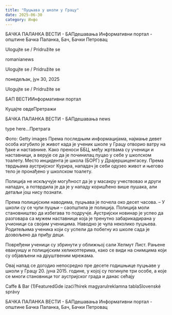 ```yaml
---
title: "Пуцњава у школи у Грацу"
date: 2025-06-30
category: Инфо
---
```


БАЧКА ПАЛАНКА ВЕСТИ - БАПдешавања Информативни портал - општине Бачка Паланка, Бач, Бачки Петровац

Ulogujte se / Pridružite se

romanianews

Ulogujte se / Pridružite se

понедељак, јун 30, 2025

Ulogujte se / Pridružite se

БАП ВЕСТИИнформативни портал

Куцајте овдеПретражи

БАЧКА ПАЛАНКА ВЕСТИ - БАПдешавања news

type here...Претрага

Фото: Getty images
            Према последњим информацијама, најмање девет особа изгубило је живот када је ученик школе у Грацу отворио ватру на ђаке и наставнике.
Како преноси ББЦ, међу жртвама су ученици и наставници, а верује се да је починилац пуцао у себе у школском тоалету. Место инцидента је школа (БОРГ) у Драјершиценгасеу.
Према тврдњама аустријског Курира, нападач је себи одузео живот и његово тело је пронађено у школском тоалету.


Полиција не искључује могућност да је у масакру учествовао и други нападач, а потврдила је да је у нападу коришћено више пушака, али детаљи још нису познати.


Према полицијским наводима, пуцњава је почела око десет часова.
– У школи су се чули пуцњи – саопштила је полиција.
Полиција моли становништво да избегава то подручје.
Аустријски новинар је успео да разговара са мужем наставнице која је тренутно забарикадирана у учионици са својим ученицима. Наводно је чула неколико пуцњева.
Родитељима ученика који су успели да побегну из школе сада је дозвољено да приђу деци.












Повређени ученици су збринути у оближњој сали Хелмут Лист.
Рањене евакуишу и полицијским хеликоптерима, како се види на снимцима који су објављени на друштвеним мрежама.


Овај напад се догодио непосредно пре десете годишњице пуцњаве у школи у Грацу 20. јуна 2015. године, у којој су погинуле три особе, а које се многи становници тог аустријског града и данас сећају

Caffe & Bar (1)FeaturedGde izaći?hírek magyarulreklamna tablaSlovenské správy

БАЧКА ПАЛАНКА ВЕСТИ - БАПдешавања Информативни портал - општине Бачка Паланка, Бач, Бачки Петровац
